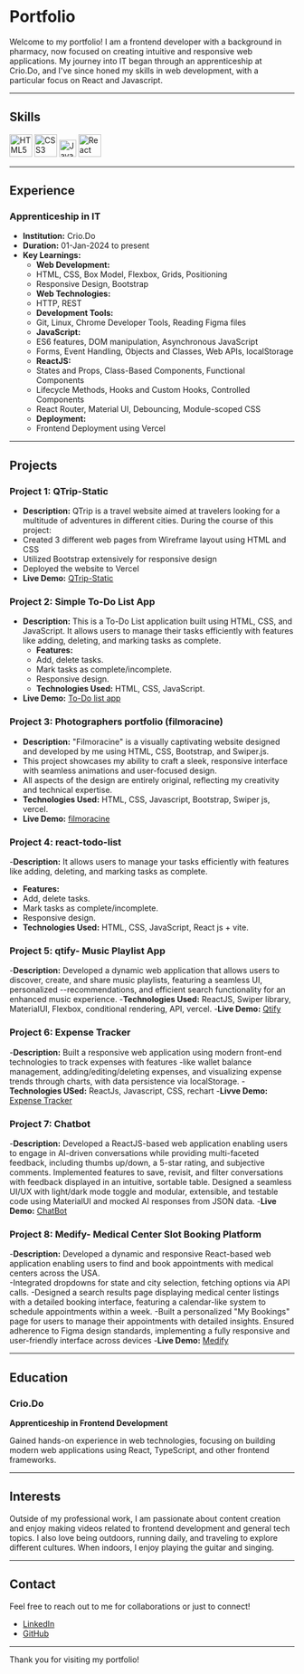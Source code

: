 # Portfolio

Welcome to my portfolio! I am a frontend developer with a background in pharmacy, now focused on creating intuitive and responsive web applications. My journey into IT began through an apprenticeship at Crio.Do, and I've since honed my skills in web development, with a particular focus on React and Javascript.

---

## Skills

<p align='left'>
  <img src="https://upload.wikimedia.org/wikipedia/commons/thumb/6/61/HTML5_logo_and_wordmark.svg/2048px-HTML5_logo_and_wordmark.svg.png" alt="HTML5" width="40" height="40">
  <img src='https://upload.wikimedia.org/wikipedia/commons/thumb/d/d5/CSS3_logo_and_wordmark.svg/1200px-CSS3_logo_and_wordmark.svg.png' alt="CSS3" width="40" height="40">
  <img src='https://upload.wikimedia.org/wikipedia/commons/6/6a/JavaScript-logo.png' height='30' width='auto' alt="JavaScript">
  <img src="https://upload.wikimedia.org/wikipedia/commons/thumb/a/a7/React-icon.svg/1280px-React-icon.svg.png" alt="React" width="auto" height="40"/> 
</p>

---

## Experience


### Apprenticeship in IT
- **Institution:** Crio.Do
- **Duration:** 01-Jan-2024 to present
- **Key Learnings:**
  - **Web Development:**
  - HTML, CSS, Box Model, Flexbox, Grids, Positioning
  - Responsive Design, Bootstrap
  - **Web Technologies:**
  - HTTP, REST
  - **Development Tools:**
  - Git, Linux, Chrome Developer Tools, Reading Figma files
  - **JavaScript:**
  - ES6 features, DOM manipulation, Asynchronous JavaScript
  - Forms, Event Handling, Objects and Classes, Web APIs, localStorage
  - **ReactJS:**
  - States and Props, Class-Based Components, Functional Components
  - Lifecycle Methods, Hooks and Custom Hooks, Controlled Components
  - React Router, Material UI, Debouncing, Module-scoped CSS
  - **Deployment:**
  - Frontend Deployment using Vercel

---

## Projects

### Project 1: QTrip-Static
- **Description:** QTrip is a travel website aimed at travelers looking for a multitude of adventures in different cities. During the course of this project:
- Created 3 different web pages from Wireframe layout using HTML and CSS
- Utilized Bootstrap extensively for responsive design
- Deployed the website to Vercel
- **Live Demo:** [QTrip-Static](https://qtrip-static-abdfvezzu-pranita-rajputs-projects.vercel.app) 

### Project 2: Simple To-Do List App
- **Description:** This is a To-Do List application built using HTML, CSS, and JavaScript. It allows users to manage their tasks efficiently with features like adding, deleting, and marking tasks as complete.
  - **Features:**
  - Add, delete tasks.
  - Mark tasks as complete/incomplete.
  - Responsive design.
  - **Technologies Used:** HTML, CSS, JavaScript.
- **Live Demo:** [To-Do list app](https://pranitarajput.github.io/to_do_list_app/)

### Project 3: Photographers portfolio (filmoracine)
- **Description:** "Filmoracine" is a visually captivating website designed and developed by me using HTML, CSS, Bootstrap, and Swiper.js.
- This project showcases my ability to craft a sleek, responsive interface with seamless animations and user-focused design.
- All aspects of the design are entirely original, reflecting my creativity and technical expertise.
- **Technologies Used:** HTML, CSS, Javascript, Bootstrap, Swiper js, vercel.
- **Live Demo:** [filmoracine](https://filmoracine-git-main-pranita-rajputs-projects.vercel.app/)

### Project 4: react-todo-list
-**Description:** It allows users to manage your tasks efficiently with features like adding, deleting, and marking tasks as complete.
  - **Features:**
  - Add, delete tasks.
  - Mark tasks as complete/incomplete.
  - Responsive design.
  - **Technologies Used:** HTML, CSS, JavaScript, React js + vite.

### Project 5: qtify- Music Playlist App
-**Description:** Developed a dynamic web application that allows users to discover, create, and share music playlists, featuring a seamless UI, personalized --recommendations, and efficient search functionality for an enhanced music experience.
-**Technologies Used:** ReactJS, Swiper library, MaterialUI, Flexbox, conditional rendering, API, vercel.
-**Live Demo:** [Qtify](https://qtiffy.vercel.app/)

### Project 6: Expense Tracker
-**Description:** Built a responsive web application using modern front-end technologies to track expenses with features 
-like wallet balance management, adding/editing/deleting expenses, and visualizing expense trends through charts, with data persistence via localStorage.
-**Technologies USed:** ReactJs, Javascript, CSS, rechart
-**Livve Demo:** [Expense Tracker](https://expense-tracker-sepia-three.vercel.app/)

### Project 7: Chatbot
-**Description:** Developed a ReactJS-based web application enabling users to engage in AI-driven conversations while providing multi-faceted feedback, including thumbs up/down, a 5-star rating, and subjective comments. Implemented features to save, revisit, and filter conversations with feedback displayed in an intuitive, sortable table. Designed a seamless UI/UX with light/dark mode toggle and modular, extensible, and testable code using MaterialUI and mocked AI responses from JSON data.
-**Live Demo:** [ChatBot](https://chatbot-six-theta-11.vercel.app/)

### Project 8: Medify- Medical Center Slot Booking Platform
-**Description:** Developed a dynamic and responsive React-based web application enabling users to find and book appointments with medical centers across the USA.  
-Integrated dropdowns for state and city selection, fetching options via API calls.
-Designed a search results page displaying medical center listings with a detailed booking interface, featuring a calendar-like system to schedule appointments within a week. 
-Built a personalized "My Bookings" page for users to manage their appointments with detailed insights. Ensured adherence to Figma design standards, implementing a fully responsive and user-friendly interface across devices
-**Live Demo:** [Medify](https://medify-delta-five.vercel.app/)



---

## Education

### Crio.Do
**Apprenticeship in Frontend Development**

Gained hands-on experience in web technologies, focusing on building modern web applications using React, TypeScript, and other frontend frameworks.

---

## Interests

Outside of my professional work, I am passionate about content creation and enjoy making videos related to frontend development and general tech topics. I also love being outdoors, running daily, and traveling to explore different cultures. When indoors, I enjoy playing the guitar and singing.

---

## Contact

Feel free to reach out to me for collaborations or just to connect!

- [LinkedIn](https://www.linkedin.com/)
- [GitHub](https://github.com/)

---

Thank you for visiting my portfolio!


